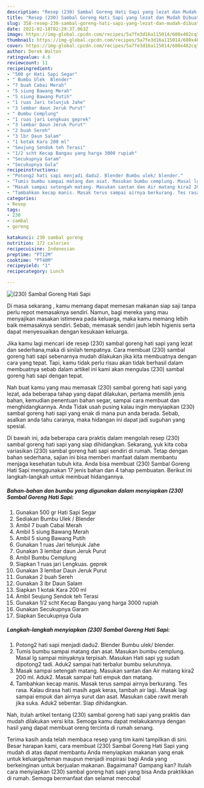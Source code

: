 ```yaml
---
description: "Resep (230) Sambal Goreng Hati Sapi yang lezat dan Mudah Dibuat"
title: "Resep (230) Sambal Goreng Hati Sapi yang lezat dan Mudah Dibuat"
slug: 358-resep-230-sambal-goreng-hati-sapi-yang-lezat-dan-mudah-dibuat
date: 2021-02-18T02:29:37.063Z
image: https://img-global.cpcdn.com/recipes/5a7fe3d16a115014/680x482cq70/230-sambal-goreng-hati-sapi-foto-resep-utama.jpg
thumbnail: https://img-global.cpcdn.com/recipes/5a7fe3d16a115014/680x482cq70/230-sambal-goreng-hati-sapi-foto-resep-utama.jpg
cover: https://img-global.cpcdn.com/recipes/5a7fe3d16a115014/680x482cq70/230-sambal-goreng-hati-sapi-foto-resep-utama.jpg
author: Derek Walton
ratingvalue: 4.6
reviewcount: 11
recipeingredient:
- "500 gr Hati Sapi Segar"
- " Bumbu Ulek  Blender"
- "7 buah Cabai Merah"
- "5 siung Bawang Merah"
- "5 siung Bawang Putih"
- "1 ruas Jari telunjuk Jahe"
- "3 lembar daun Jeruk Purut"
- " Bumbu Cemplung"
- "1 ruas jari Lengkuas geprek"
- "3 lembar Daun Jeruk Purut"
- "2 buah Sereh"
- "3 lbr Daun Salam"
- "1 kotak Kara 200 ml"
- "Seujung Sendok teh Terasi"
- "1/2 scht Kecap Bangau yang harga 3000 rupiah"
- "Secukupnya Garam"
- "Secukupnya Gula"
recipeinstructions:
- "Potong2 hati sapi menjadi dadu2. Blender Bumbu ulek/ blender."
- "Tumis bumbu sampai matang dan asat. Masukan bumbu cemplung. Masal lg sampai minyaknya terpisah. Masukan Hati sapi yg sudah dipotong2 tadi. Aduk2 sampai hati terbalur bumbu seluruhnya."
- "Masak sampai setengah matang. Masukan santan dan Air matang kira2 200 ml. Aduk2. Masak sampai hati empuk dan matang."
- "Tambahkan kecap manis. Masak terus sampai airnya berkurang. Tes rasa. Kalau dirasa hati masih agak keras, tambah air lagi.. Masak lagi sampai empuk dan airnya surut dan asat. Masukan cabe rawit merah jika suka. Aduk2 sebentar. Siap dihidangkan."
categories:
- Resep
tags:
- 230
- sambal
- goreng

katakunci: 230 sambal goreng 
nutrition: 172 calories
recipecuisine: Indonesian
preptime: "PT12M"
cooktime: "PT40M"
recipeyield: "1"
recipecategory: Lunch

---
```



![(230) Sambal Goreng Hati Sapi](https://img-global.cpcdn.com/recipes/5a7fe3d16a115014/680x482cq70/230-sambal-goreng-hati-sapi-foto-resep-utama.jpg)

Di masa  sekarang , kamu memang dapat memesan makanan siap saji tanpa perlu repot memasaknya sendiri. Namun, bagi mereka yang mau menyajikan masakan istimewa pada keluarga, maka kamu memang lebih baik memasaknya sendiri. Sebab, memasak sendiri jauh lebih higienis serta dapat menyesuaikan dengan kesukaan keluarga.

Jika kamu lagi mencari ide resep (230) sambal goreng hati sapi yang lezat dan sederhana,maka di sinilah tempatnya. Cara membuat (230) sambal goreng hati sapi  sebenarnya mudah dilakukan jika kita membuatnya dengan cara yang tepat. Tapi, kamu tidak perlu risau akan tidak berhasil dalam membuatnya 
sebab dalam artikel ini kami akan mengulas (230) sambal goreng hati sapi dengan tepat.  



Nah buat kamu yang mau memasak (230) sambal goreng hati sapi yang lezat, ada beberapa tahap yang dapat dilakukan, pertama memilih jenis bahan, kemudian penentuan bahan segar, sampai cara membuat dan menghidangkannya. Anda Tidak usah pusing kalau ingin menyiapkan (230) sambal goreng hati sapi yang enak di mana pun anda berada. Sebab, asalkan anda  tahu caranya, maka hidangan ini dapat jadi suguhan yang spesial.

Di bawah ini, ada beberapa cara praktis  dalam mengolah resep (230) sambal goreng hati sapi yang siap dihidangkan. Sekarang, yuk kita coba variasikan (230) sambal goreng hati sapi sendiri di rumah. Tetap dengan bahan sederhana, sajian ini bisa memberi manfaat dalam membantu menjaga kesehatan tubuh kita. Anda bisa membuat (230) Sambal Goreng Hati Sapi menggunakan 17 jenis bahan dan 4 tahap pembuatan. Berikut ini langkah-langkah untuk membuat hidangannya.

<!--inarticleads1-->

##### Bahan-bahan dan bumbu yang digunakan dalam menyiapkan (230) Sambal Goreng Hati Sapi:

1. Gunakan 500 gr Hati Sapi Segar
1. Sediakan  Bumbu Ulek / Blender
1. Ambil 7 buah Cabai Merah
1. Ambil 5 siung Bawang Merah
1. Ambil 5 siung Bawang Putih
1. Gunakan 1 ruas Jari telunjuk Jahe
1. Gunakan 3 lembar daun Jeruk Purut
1. Ambil  Bumbu Cemplung
1. Siapkan 1 ruas jari Lengkuas. geprek
1. Gunakan 3 lembar Daun Jeruk Purut
1. Gunakan 2 buah Sereh
1. Gunakan 3 lbr Daun Salam
1. Siapkan 1 kotak Kara 200 ml
1. Ambil Seujung Sendok teh Terasi
1. Gunakan 1/2 scht Kecap Bangau yang harga 3000 rupiah
1. Gunakan Secukupnya Garam
1. Siapkan Secukupnya Gula




<!--inarticleads2-->

##### Langkah-langkah menyiapkan (230) Sambal Goreng Hati Sapi:

1. Potong2 hati sapi menjadi dadu2. Blender Bumbu ulek/ blender.
1. Tumis bumbu sampai matang dan asat. Masukan bumbu cemplung. Masal lg sampai minyaknya terpisah. Masukan Hati sapi yg sudah dipotong2 tadi. Aduk2 sampai hati terbalur bumbu seluruhnya.
1. Masak sampai setengah matang. Masukan santan dan Air matang kira2 200 ml. Aduk2. Masak sampai hati empuk dan matang.
1. Tambahkan kecap manis. Masak terus sampai airnya berkurang. Tes rasa. Kalau dirasa hati masih agak keras, tambah air lagi.. Masak lagi sampai empuk dan airnya surut dan asat. Masukan cabe rawit merah jika suka. Aduk2 sebentar. Siap dihidangkan.




Nah, itulah artikel tentang  (230) sambal goreng hati sapi  yang praktis dan mudah dilakukan versi kita. Semoga kamu dapat melakukannya dengan hasil yang dapat membuat oreng tercinta di rumah senang. 

Terima kasih anda telah membaca resep yang tim kami tampilkan di sini. Besar harapan kami, cara membuat  (230) Sambal Goreng Hati Sapi yang mudah di atas dapat membantu Anda menyiapkan makanan yang enak untuk keluarga/teman maupun menjadi inspirasi bagi Anda yang berkeinginan untuk berjualan makanan. Bagaimana? Gampang kan? Itulah cara menyiapkan (230) sambal goreng hati sapi yang bisa Anda praktikkan di rumah. Semoga bermanfaat dan selamat mencoba!

